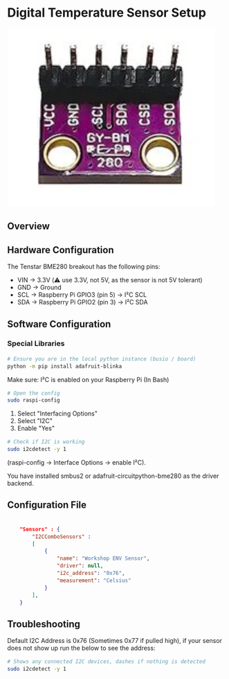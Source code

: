 # Digital Temperature Sensor Setup

![Digital Temperature Sensor](https://raw.githubusercontent.com/Mariustotle/universal_iot_hub/refs/heads/main/resources/sensors/digital_temperature_sensor/tenstar_bme280.png)

## Overview


## Hardware Configuration

The Tenstar BME280 breakout has the following pins:

- VIN → 3.3V (⚠️ use 3.3V, not 5V, as the sensor is not 5V tolerant)
- GND → Ground
- SCL → Raspberry Pi GPIO3 (pin 5) → I²C SCL
- SDA → Raspberry Pi GPIO2 (pin 3) → I²C SDA


## Software Configuration

### Special Libraries
```bash
# Ensure you are in the local python instance (busio / board)
python -m pip install adafruit-blinka
```


Make sure:
I²C is enabled on your Raspberry Pi (In Bash)




```bash
# Open the config
sudo raspi-config
```

1. Select "Interfacing Options"
2. Select "I2C"
3. Enable "Yes"

```bash
# Check if I2C is working
sudo i2cdetect -y 1
```


(raspi-config → Interface Options → enable I²C).

You have installed smbus2 or adafruit-circuitpython-bme280 as the driver backend.


## Configuration File

```json

    "Sensors" : {
        "I2CComboSensors" :
        [
            {
                "name": "Workshop ENV Sensor",
                "driver": null,
                "i2c_address": "0x76",
                "measurement": "Celsius"
            }
        ],
    }

```


## Troubleshooting

Default I2C Address is 0x76 (Sometimes 0x77 if pulled high), if your sensor does not show up run the below to see the address:

```bash
# Shows any connected I2C devices, dashes if nothing is detected
sudo i2cdetect -y 1
```